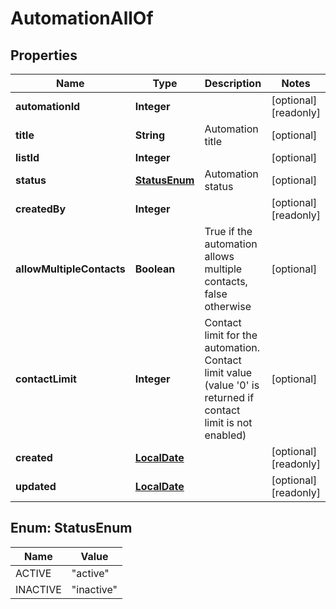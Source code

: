 

# AutomationAllOf


## Properties

| Name | Type | Description | Notes |
|------------ | ------------- | ------------- | -------------|
|**automationId** | **Integer** |  |  [optional] [readonly] |
|**title** | **String** | Automation title |  [optional] |
|**listId** | **Integer** |  |  [optional] |
|**status** | [**StatusEnum**](#StatusEnum) | Automation status |  [optional] |
|**createdBy** | **Integer** |  |  [optional] [readonly] |
|**allowMultipleContacts** | **Boolean** | True if the automation allows multiple contacts, false otherwise |  [optional] |
|**contactLimit** | **Integer** | Contact limit for the automation. Contact limit value (value &#39;0&#39; is returned if contact                                 limit is not enabled) |  [optional] |
|**created** | [**LocalDate**](LocalDate.md) |  |  [optional] [readonly] |
|**updated** | [**LocalDate**](LocalDate.md) |  |  [optional] [readonly] |



## Enum: StatusEnum

| Name | Value |
|---- | -----|
| ACTIVE | &quot;active&quot; |
| INACTIVE | &quot;inactive&quot; |



